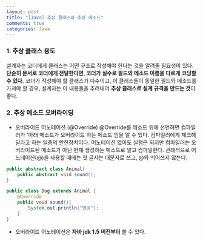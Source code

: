 ```yaml
---
layout: post
title: "[Java] 추상 클래스와 추상 메소드"
comments: true
categories: Java
---
```


### 1. 추상 클래스 용도
설계자는 코더에게 클래스는 어떤 구조로 작성해야 한다는 것을 알려줄 필요성이 있다. **단순히 문서로 코더에게 전달한다면, 코더가 실수로 필드와 메소드 이름을 다르게 코딩할 수 있다.** 코더가 작성해야 할 클래스가 다수이고, 이 클래스들이 동일한 필드와 메소드를 가져야 할 경우, 설계자는 이 내용들을 추려내어 **추상 클래스로 설계 규격을 만드는 것**이 좋다.

### 2. 추상 메소드 오버라이딩
- 오버라이드 어노테이션 (@Override)
@Override를 메소드 위에 선언하면 컴파일러가 '아래 메소드가 오버라이드 하는 메소드'임을 알 수 있다. 컴파일러에게 체크해달라고 하는 일종의 안전장치이다. 어노테이션 없이도 실행은 되지만 컴파일러는 오버라이드된 메소드가 아닌 현재 생성하는 메소드로 알고 컴파일한다. 관례적으로 어노테이션(@)을 사용할 때에는 첫 글자는 대문자로 쓰고, @와 띄어쓰지 않는다.

```java
public abstract class Animal{
	public abstract void sound();
}
```

```java
public class Dog extends Animal {
	@Override
    public void sound(){
    	System.out.println("멍멍");
    }
}
```

- 오버라이드 어노테이션은 **자바 jdk 1.5 버전부터** 쓸 수 있다.